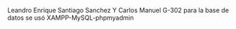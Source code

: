Leandro Enrique Santiago Sanchez Y Carlos Manuel G-302
para la base de datos se usó XAMPP-MySQL-phpmyadmin
